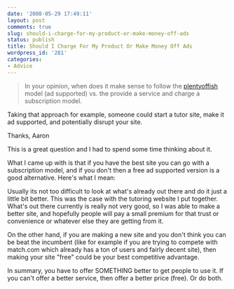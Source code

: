 ```yaml
---
date: '2008-05-29 17:49:11'
layout: post
comments: true
slug: should-i-charge-for-my-product-or-make-money-off-ads
status: publish
title: Should I Charge For My Product Or Make Money Off Ads
wordpress_id: '281'
categories:
- Advice
---
```


> In your opinion, when does it make sense to follow the [plentyoffish](http://www.plentyoffish.com) model (ad supported) vs. the provide a service and charge a subscription model.

Taking that approach for example, someone could start a tutor site, make it ad supported, and potentially disrupt your site.

Thanks,
Aaron




This is a great question and I had to spend some time thinking about it.

What I came up with is that if you have the best site you can go with a subscription model, and if you don't then a free ad supported version is a good alternative.  Here's what I mean:

Usually its not too difficult to look at what's already out there and do it just a little bit better.  This was the case with the tutoring website I put together.  What's out there currently is really not very good, so I was able to make a better site, and hopefully people will pay a small premium for that trust or convenience or whatever else they are getting from it.

On the other hand, if you are making a new site and you don't think you can be beat the incumbent (like for example if you are trying to compete with match.com which already has a ton of users and fairly decent site), then making your site "free" could be your best competitive advantage.

In summary, you have to offer SOMETHING better to get people to use it.  If you can't offer a better service, then offer a better price (free).  Or do both.
